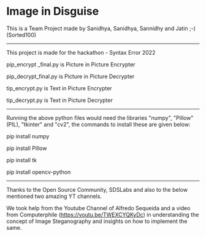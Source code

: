 # Image in Disguise

This is a Team Project made by Sanidhya, Sanidhya, Sannidhy and Jatin ;-)
(Sorted100)

---------------------

This project is made for the hackathon - Syntax Error 2022

pip_encrypt _final.py is Picture in Picture Encrypter

pip_decrypt_final.py is Picture in Picture Decrypter

tip_encrypt.py is Text in Picture Encrypter

tip_decrypt.py is Text in Picture Decrypter

---------------------

Running the above python files would need the libraries "numpy", "Pillow" (PIL), "tkinter" and "cv2", the commands to install these are given below:

pip install numpy

pip install Pillow

pip install tk

pip install opencv-python

---------------------

Thanks to the Open Source Community, SDSLabs and also to the below mentioned two amazing YT channels.

We took help from the Youtube Channel of Alfredo Sequeida and a video from Computerphile (https://youtu.be/TWEXCYQKyDc) in understanding the concept of Image Steganography and insights on how to implement the same.
